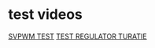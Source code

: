 # test videos

[SVPWM TEST](https://www.youtube.com/shorts/e6sFV_QKK5s)
[TEST REGULATOR TURATIE](https://www.youtube.com/watch?v=hBSoDN3g01I)
